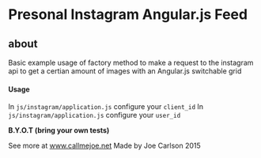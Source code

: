 # Presonal Instagram Angular.js Feed

## about 

Basic example usage of factory method to make a request to the instagram api to get a certian amount of images with an Angular.js switchable grid

#### Usage
In `js/instagram/application.js` configure your `client_id`
In `js/instagram/application.js` configure your `user_id`


****B.Y.O.T (bring your own tests)****

See more at www.callmejoe.net
Made by Joe Carlson 2015
